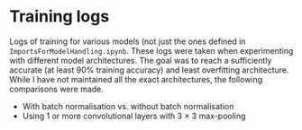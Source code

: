# Training logs
Logs of training for various models (not just the ones defined in `ImportsForModelHandling.ipynb`. These logs were taken when experimenting with different model architectures. The goal was to reach a sufficiently accurate (at least 90% training accuracy) and least overfitting architecture. While I have not maintained all the exact architectures, the following comparisons were made.

- With batch normalisation vs. without batch normalisation
- Using 1 or more convolutional layers with 3 $\times$ 3 max-pooling
